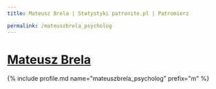 ```yaml
---
title: Mateusz Brela | Statystyki patronite.pl | Patromierz

permalink: /mateuszbrela_psycholog
---
```


# [Mateusz Brela](https://patronite.pl/mateuszbrela_psycholog)

{% include profile.md name="mateuszbrela_psycholog" prefix="m" %}
